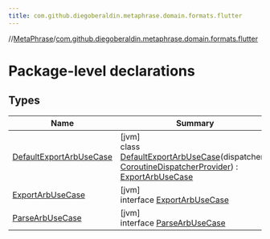 ```yaml
---
title: com.github.diegoberaldin.metaphrase.domain.formats.flutter
---
```

//[MetaPhrase](../../index.html)/[com.github.diegoberaldin.metaphrase.domain.formats.flutter](index.html)



# Package-level declarations



## Types


| Name | Summary |
|---|---|
| [DefaultExportArbUseCase](-default-export-arb-use-case/index.html) | [jvm]<br>class [DefaultExportArbUseCase](-default-export-arb-use-case/index.html)(dispatchers: [CoroutineDispatcherProvider](../com.github.diegoberaldin.metaphrase.core.common.coroutines/-coroutine-dispatcher-provider/index.html)) : [ExportArbUseCase](-export-arb-use-case/index.html) |
| [ExportArbUseCase](-export-arb-use-case/index.html) | [jvm]<br>interface [ExportArbUseCase](-export-arb-use-case/index.html) |
| [ParseArbUseCase](-parse-arb-use-case/index.html) | [jvm]<br>interface [ParseArbUseCase](-parse-arb-use-case/index.html) |

